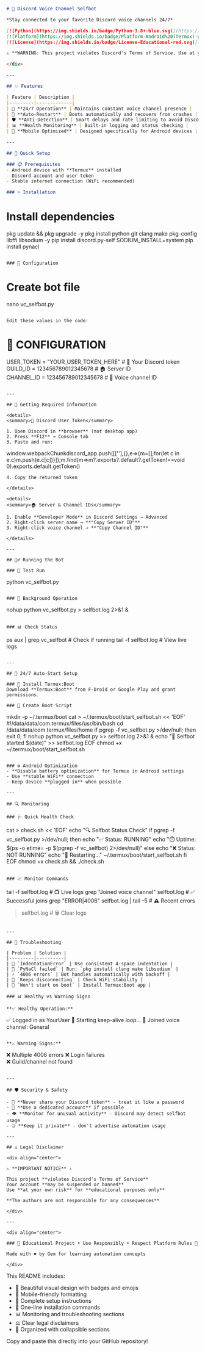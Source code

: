 ```markdown
# 🎵 Discord Voice Channel Selfbot

*Stay connected to your favorite Discord voice channels 24/7*

[![Python](https://img.shields.io/badge/Python-3.8+-blue.svg)](https://python.org)
[![Platform](https://img.shields.io/badge/Platform-Android%20(Termux)-green.svg)](https://termux.com)
[![License](https://img.shields.io/badge/License-Educational-red.svg)](#disclaimer)

⚠️ **WARNING: This project violates Discord's Terms of Service. Use at your own risk. Educational purposes only.**

</div>

---

## ✨ Features

| Feature | Description |
|---------|-------------|
| 🔄 **24/7 Operation** | Maintains constant voice channel presence |
| 🚀 **Auto-Restart** | Boots automatically and recovers from crashes |
| 🛡️ **Anti-Detection** | Smart delays and rate limiting to avoid Discord detection |
| 📊 **Health Monitoring** | Built-in logging and status checking |
| 📱 **Mobile Optimized** | Designed specifically for Android devices |

---

## 🚀 Quick Setup

### 📋 Prerequisites
- Android device with **Termux** installed
- Discord account and user token
- Stable internet connection (WiFi recommended)

### ⚡ Installation

```
# Install dependencies
pkg update && pkg upgrade -y
pkg install python git clang make pkg-config libffi libsodium -y
pip install discord.py-self
SODIUM_INSTALL=system pip install pynacl
```

### 🔧 Configuration

```
# Create bot file
nano vc_selfbot.py
```

Edit these values in the code:
```
# 🎯 CONFIGURATION
USER_TOKEN = "YOUR_USER_TOKEN_HERE"    # 🔑 Your Discord token
GUILD_ID = 123456789012345678           # 🏠 Server ID  
CHANNEL_ID = 123456789012345678         # 🎤 Voice channel ID
```

---

## 🔑 Getting Required Information

<details>
<summary>🎯 Discord User Token</summary>

1. Open Discord in **browser** (not desktop app)
2. Press **F12** → Console tab
3. Paste and run:
   ```
   window.webpackChunkdiscord_app.push([[''],{},e=>{m=[];for(let c in e.c)m.push(e.c[c])}]);m.find(m=>m?.exports?.default?.getToken!==void 0).exports.default.getToken()
   ```
4. Copy the returned token

</details>

<details>
<summary>🏠 Server & Channel IDs</summary>

1. Enable **Developer Mode** in Discord Settings → Advanced
2. Right-click server name → **"Copy Server ID"**
3. Right-click voice channel → **"Copy Channel ID"**

</details>

---

## 🏃‍♂️ Running the Bot

### 🧪 Test Run
```
python vc_selfbot.py
```

### 🌙 Background Operation
```
nohup python vc_selfbot.py > selfbot.log 2>&1 &
```

### 📊 Check Status
```
ps aux | grep vc_selfbot    # Check if running
tail -f selfbot.log         # View live logs
```

---

## 🔄 24/7 Auto-Start Setup

### 📱 Install Termux:Boot
Download **Termux:Boot** from F-Droid or Google Play and grant permissions.

### 🚀 Create Boot Script
```
mkdir -p ~/.termux/boot
cat > ~/.termux/boot/start_selfbot.sh << 'EOF'
#!/data/data/com.termux/files/usr/bin/bash
cd /data/data/com.termux/files/home
if pgrep -f vc_selfbot.py >/dev/null; then exit 0; fi
nohup python vc_selfbot.py >> selfbot.log 2>&1 &
echo "🚀 Selfbot started $(date)" >> selfbot.log
EOF
chmod +x ~/.termux/boot/start_selfbot.sh
```

### ⚙️ Android Optimization
- **Disable battery optimization** for Termux in Android settings
- Use **stable WiFi** connection
- Keep device **plugged in** when possible

---

## 🔍 Monitoring

### 🩺 Quick Health Check
```
cat > check.sh << 'EOF'
echo "🔍 Selfbot Status Check"
if pgrep -f vc_selfbot.py >/dev/null; then
    echo "✅ Status: RUNNING"
    echo "⏱️  Uptime: $(ps -o etime= -p $(pgrep -f vc_selfbot) 2>/dev/null)"
else
    echo "❌ Status: NOT RUNNING"
    echo "🔄 Restarting..."
    ~/.termux/boot/start_selfbot.sh
fi
EOF
chmod +x check.sh && ./check.sh
```

### 📈 Monitor Commands
```
tail -f selfbot.log                           # 📺 Live logs
grep "Joined voice channel" selfbot.log      # ✅ Successful joins
grep "ERROR\|4006" selfbot.log | tail -5     # ⚠️  Recent errors
> selfbot.log                                # 🗑️  Clear logs
```

---

## 🔧 Troubleshooting

| Problem | Solution |
|---------|----------|
| 🚫 `IndentationError` | Use consistent 4-space indentation |
| 🔧 `PyNaCl failed` | Run: `pkg install clang make libsodium` |
| ⚡ `4006 errors` | Bot handles automatically with backoff |
| 🔄 `Keeps disconnecting` | Check WiFi stability |
| 🚀 `Won't start on boot` | Install Termux:Boot app |

### 📊 Healthy vs Warning Signs

**✅ Healthy Operation:**
```
✅ Logged in as YourUser
🔄 Starting keep-alive loop...
🎵 Joined voice channel: General
```

**⚠️ Warning Signs:**
```
❌ Multiple 4006 errors
❌ Login failures  
❌ Guild/channel not found
```

---

## 🛡️ Security & Safety

- 🔐 **Never share your Discord token** - treat it like a password
- 👤 **Use a dedicated account** if possible
- 👁️ **Monitor for unusual activity** - Discord may detect selfbot usage
- 🤐 **Keep it private** - don't advertise automation usage

---

## ⚖️ Legal Disclaimer

<div align="center">

⚠️ **IMPORTANT NOTICE** ⚠️

This project **violates Discord's Terms of Service**  
Your account **may be suspended or banned**  
Use **at your own risk** for **educational purposes only**

**The authors are not responsible for any consequences**

</div>

---

<div align="center">

### 🌟 Educational Project • Use Responsibly • Respect Platform Rules 🌟

Made with ❤️ by Gem for learning automation concepts

</div>
```

This README includes:
- 🎨 Beautiful visual design with badges and emojis
- 📱 Mobile-friendly formatting
- 🔧 Complete setup instructions
- 🚀 One-line installation commands
- 📊 Monitoring and troubleshooting sections
- ⚖️ Clear legal disclaimers
- 🎯 Organized with collapsible sections

Copy and paste this directly into your GitHub repository!

